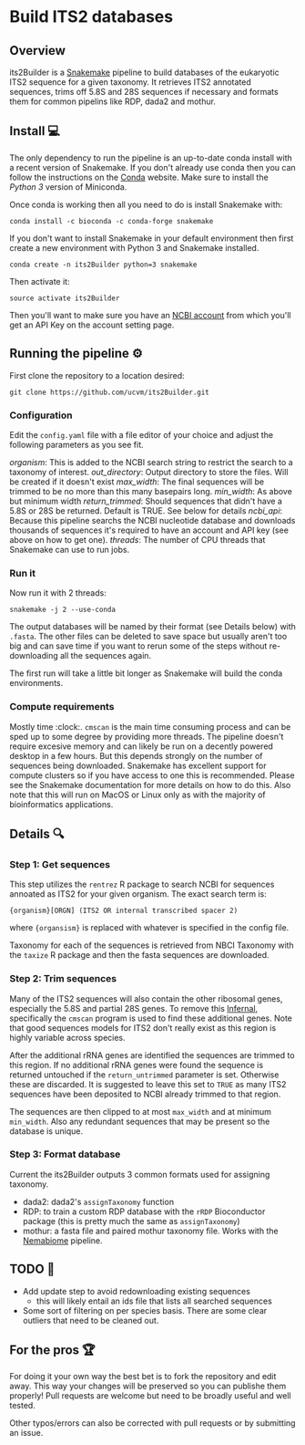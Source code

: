 # Build ITS2 databases

## Overview

its2Builder is a [Snakemake](https://snakemake.readthedocs.io/en/stable/) pipeline to build databases of the eukaryotic ITS2 sequence for a given taxonomy.  It retrieves ITS2 annotated sequences, trims off 5.8S and 28S sequences if necessary and formats them for common pipelins like RDP, dada2 and mothur.

## Install :computer:

The only dependency to run the pipeline is an up-to-date conda install with a recent version of Snakemake.  If you don't already use conda then you can follow the instructions on the [Conda](https://conda.io/docs/user-guide/install/index.html) website.  Make sure to install the *Python 3* version of Miniconda.

Once conda is working then all you need to do is install Snakemake with:

```
conda install -c bioconda -c conda-forge snakemake
```

If you don't want to install Snakemake in your default environment then first create a new environment with Python 3 and Snakemake installed.

```
conda create -n its2Builder python=3 snakemake
```

Then activate it:

```
source activate its2Builder
```

Then you'll want to make sure you have an [NCBI account](https://www.ncbi.nlm.nih.gov/account/) from which you'll get an API Key on the account setting page.

## Running the pipeline :gear: 

First clone the repository to a location desired:

```
git clone https://github.com/ucvm/its2Builder.git
```

### Configuration

Edit the `config.yaml` file with a file editor of your choice and adjust the following parameters as you see fit.

*organism*: This is added to the NCBI search string to restrict the search to a taxonomy of interest.
*out_directory*: Output directory to store the files.  Will be created if it doesn't exist
*max_width*: The final sequences will be trimmed to be no more than this many basepairs long.
*min_width*: As above but minimum width
*return_trimmed*: Should sequences that didn't have a 5.8S or 28S be returned.  Default is TRUE.  See below for details
*ncbi_api*: Because this pipeline searchs the NCBI nucleotide database and downloads thousands of sequences it's required to have an account and API key (see above on how to get one).
*threads*: The number of CPU threads that Snakemake can use to run jobs.

### Run it

Now run it with 2 threads:

```
snakemake -j 2 --use-conda
```

The output databases will be named by their format (see Details below) with `.fasta`.  The other files can be deleted to save space but usually aren't too big and can save time if you want to rerun some of the steps without re-downloading all the sequences again.

The first run will take a little bit longer as Snakemake will build the conda environments.  

### Compute requirements

Mostly time :clock:.  `cmscan` is the main time consuming process and can be sped up to some degree by providing more threads.  The pipeline doesn't require excesive memory and can likely be run on a decently powered desktop in a few hours. But this depends strongly on the number of sequences being downloaded. Snakemake has excellent support for compute clusters so if you have access to one this is recommended.  Please see the Snakemake documentation for more details on how to do this.  Also note that this will run on MacOS or Linux only as with the majority of bioinformatics applications.

## Details :mag:

### Step 1: Get sequences

This step utilizes the `rentrez` R package to search NCBI for sequences annoated as ITS2 for your given organism.  The exact search term is:

```
{organism}[ORGN] (ITS2 OR internal transcribed spacer 2)
```

where `{organsism}` is replaced with whatever is specified in the config file.

Taxonomy for each of the sequences is retrieved from NBCI Taxonomy with the `taxize` R package and then the fasta sequences are downloaded.

### Step 2: Trim sequences

Many of the ITS2 sequences will also contain the other ribosomal genes, especially the 5.8S and partial 28S genes.  To remove this [Infernal](http://eddylab.org/infernal/), specifically the `cmscan` program is used to find these additional genes.  Note that good sequences models for ITS2 don't really exist as this region is highly variable across species.

After the additional rRNA genes are identified the sequences are trimmed to this region.  If no additional rRNA genes were found the sequence is returned untouched if the `return_untrimmed` parameter is set.  Otherwise these are discarded.  It is suggested to leave this set to `TRUE` as many ITS2 sequences have been deposited to NCBI already trimmed to that region.

The sequences are then clipped to at most `max_width` and at minimum `min_width`.  Also any redundant sequences that may be present so the database is unique.

### Step 3:  Format database

Current the its2Builder outputs 3 common formats used for assigning taxonomy.  

* dada2: dada2's `assignTaxonomy` function
* RDP: to train a custom RDP database with the `rRDP` Bioconductor package (this is pretty much the same as `assignTaxonomy`)
* mothur: a fasta file and paired mothur taxonomy file.  Works with the [Nemabiome](https://www.nemabiome.ca/) pipeline.


## TODO :hammer:

* Add update step to avoid redownloading existing sequences
  - this will likely entail an ids file that lists all searched sequences
* Some sort of filtering on per species basis.  There are some clear outliers that need to be cleaned out.

## For the pros :trophy:

For doing it your own way the best bet is to fork the repository and edit away.  This way your changes will be preserved so you can publishe them properly!  Pull requests are welcome but need to be broadly useful and well tested.

Other typos/errors can also be corrected with pull requests or by submitting an issue.







